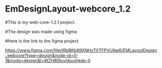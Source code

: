 # EmDesignLayout-webcore_1.2

#This is my web-core-1.2.1 project.

#The design was made using figma

#Here is the link to the figma project. 

https://www.figma.com/file/tRbBKb89XNHzT0TFPVUAw6/EMLayoutDesign_webcore?type=design&node-id=0-1&mode=design&t=WZHBI9uvhbuyhkdq-0
